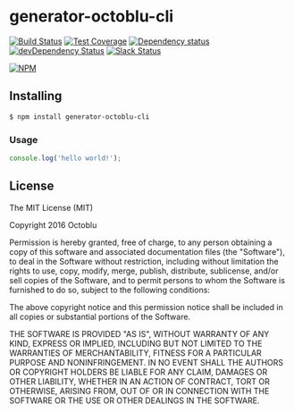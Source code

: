# generator-octoblu-cli

[![Build Status](https://travis-ci.org/octoblu/endo-doctor.svg?branch=master)](https://travis-ci.org/octoblu/endo-doctor)
[![Test Coverage](https://codecov.io/gh/octoblu/endo-doctor/branch/master/graph/badge.svg)](https://codecov.io/gh/octoblu/endo-doctor)
[![Dependency status](http://img.shields.io/david/octoblu/endo-doctor.svg?style=flat)](https://david-dm.org/octoblu/endo-doctor)
[![devDependency Status](http://img.shields.io/david/dev/octoblu/endo-doctor.svg?style=flat)](https://david-dm.org/octoblu/endo-doctor#info=devDependencies)
[![Slack Status](http://community-slack.octoblu.com/badge.svg)](http://community-slack.octoblu.com)

[![NPM](https://nodei.co/npm/endo-doctor.svg?style=flat)](https://npmjs.org/package/endo-doctor)


## Installing

```bash
$ npm install generator-octoblu-cli
```

### Usage

```javascript
console.log('hello world!');
```

## License

The MIT License (MIT)

Copyright 2016 Octoblu

Permission is hereby granted, free of charge, to any person obtaining a copy
of this software and associated documentation files (the "Software"), to deal
in the Software without restriction, including without limitation the rights
to use, copy, modify, merge, publish, distribute, sublicense, and/or sell
copies of the Software, and to permit persons to whom the Software is
furnished to do so, subject to the following conditions:

The above copyright notice and this permission notice shall be included in all
copies or substantial portions of the Software.

THE SOFTWARE IS PROVIDED "AS IS", WITHOUT WARRANTY OF ANY KIND, EXPRESS OR
IMPLIED, INCLUDING BUT NOT LIMITED TO THE WARRANTIES OF MERCHANTABILITY,
FITNESS FOR A PARTICULAR PURPOSE AND NONINFRINGEMENT. IN NO EVENT SHALL THE
AUTHORS OR COPYRIGHT HOLDERS BE LIABLE FOR ANY CLAIM, DAMAGES OR OTHER
LIABILITY, WHETHER IN AN ACTION OF CONTRACT, TORT OR OTHERWISE, ARISING FROM,
OUT OF OR IN CONNECTION WITH THE SOFTWARE OR THE USE OR OTHER DEALINGS IN THE
SOFTWARE.
